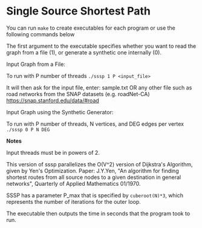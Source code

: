 Single Source Shortest Path
===========================

You can run ```make``` to create executables for each program or use the following commands below

The first argument to the executable specifies whether you want to read the graph from a file (1), or generate a synthetic one internally (0).

Input Graph from a File:

To run with P number of threads
  ```./sssp 1 P <input_file>```
  
  It will then ask for the input file, enter:
  sample.txt
  OR any other file such as road networks from the SNAP datasets (e.g. roadNet-CA)
  https://snap.stanford.edu/data/#road

Input Graph using the Synthetic Generator:

To run with P number of threads, N vertices, and DEG edges per vertex
  ```./sssp 0 P N DEG```

**Notes**

Input threads must be in powers of 2.

This version of sssp parallelizes the O(V^2) version of Dijkstra's Algorithm, given by Yen's Optimization.
Paper: J.Y.Yen, "An algorithm for finding shortest routes from all source nodes to a given destination in general networks", Quarterly of Applied Mathematics 01/1970.

SSSP has a parameter P_max that is specified by ```cuberoot(N)*3```, which represents the number of iterations for the outer loop.

The executable then outputs the time in seconds that the program took to run.
